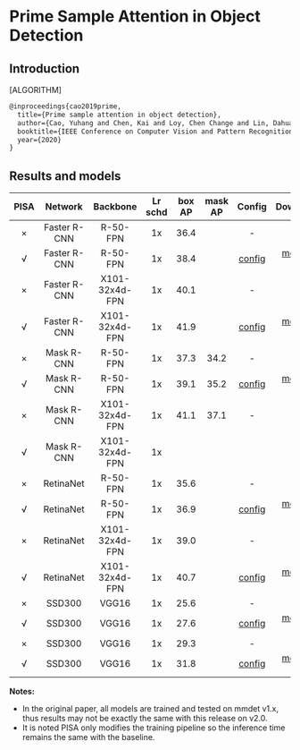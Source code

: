 # Prime Sample Attention in Object Detection

## Introduction

[ALGORITHM]

```latex
@inproceedings{cao2019prime,
  title={Prime sample attention in object detection},
  author={Cao, Yuhang and Chen, Kai and Loy, Chen Change and Lin, Dahua},
  booktitle={IEEE Conference on Computer Vision and Pattern Recognition},
  year={2020}
}
```

## Results and models

| PISA | Network | Backbone            | Lr schd | box AP | mask AP | Config | Download |
|:----:|:-------:|:-------------------:|:-------:|:------:|:-------:|:------:|:--------:|
| ×    | Faster R-CNN | R-50-FPN       | 1x      | 36.4   |         | - |
| √    | Faster R-CNN | R-50-FPN       | 1x      | 38.4   |         | [config](https://github.com/open-mmlab/mmdetection/tree/master/configs/pisa/pisa_faster_rcnn_r50_fpn_1x_coco.py) | [model](http://download.openmmlab.com/mmdetection/v2.0/pisa/pisa_faster_rcnn_r50_fpn_1x_coco/pisa_faster_rcnn_r50_fpn_1x_coco-dea93523.pth) &#124; [log](http://download.openmmlab.com/mmdetection/v2.0/pisa/pisa_faster_rcnn_r50_fpn_1x_coco/pisa_faster_rcnn_r50_fpn_1x_coco_20200506_185619.log.json)  |
| ×    | Faster R-CNN | X101-32x4d-FPN | 1x      | 40.1   |         | - |
| √    | Faster R-CNN | X101-32x4d-FPN | 1x      | 41.9   |         | [config](https://github.com/open-mmlab/mmdetection/tree/master/configs/pisa/pisa_faster_rcnn_x101_32x4d_fpn_1x_coco.py) | [model](http://download.openmmlab.com/mmdetection/v2.0/pisa/pisa_faster_rcnn_x101_32x4d_fpn_1x_coco/pisa_faster_rcnn_x101_32x4d_fpn_1x_coco-e4accec4.pth) &#124; [log](http://download.openmmlab.com/mmdetection/v2.0/pisa/pisa_faster_rcnn_x101_32x4d_fpn_1x_coco/pisa_faster_rcnn_x101_32x4d_fpn_1x_coco_20200505_181503.log.json) |
| ×    | Mask   R-CNN | R-50-FPN       | 1x      | 37.3   | 34.2    | - |
| √    | Mask   R-CNN | R-50-FPN       | 1x      | 39.1   | 35.2    | [config](https://github.com/open-mmlab/mmdetection/tree/master/configs/pisa/pisa_mask_rcnn_r50_fpn_1x_coco.py) | [model](http://download.openmmlab.com/mmdetection/v2.0/pisa/pisa_mask_rcnn_r50_fpn_1x_coco/pisa_mask_rcnn_r50_fpn_1x_coco-dfcedba6.pth) &#124; [log](http://download.openmmlab.com/mmdetection/v2.0/pisa/pisa_mask_rcnn_r50_fpn_1x_coco/pisa_mask_rcnn_r50_fpn_1x_coco_20200508_150500.log.json) |
| ×    | Mask   R-CNN | X101-32x4d-FPN | 1x      | 41.1   | 37.1    | - |
| √    | Mask   R-CNN | X101-32x4d-FPN | 1x      |        |         |   |
| ×    | RetinaNet    | R-50-FPN       | 1x      | 35.6   |         | - |
| √    | RetinaNet    | R-50-FPN       | 1x      | 36.9   |         | [config](https://github.com/open-mmlab/mmdetection/tree/master/configs/pisa/pisa_retinanet_r50_fpn_1x_coco.py) | [model](http://download.openmmlab.com/mmdetection/v2.0/pisa/pisa_retinanet_r50_fpn_1x_coco/pisa_retinanet_r50_fpn_1x_coco-76409952.pth) &#124; [log](http://download.openmmlab.com/mmdetection/v2.0/pisa/pisa_retinanet_r50_fpn_1x_coco/pisa_retinanet_r50_fpn_1x_coco_20200504_014311.log.json) |
| ×    | RetinaNet    | X101-32x4d-FPN | 1x      | 39.0   |         | - |
| √    | RetinaNet    | X101-32x4d-FPN | 1x      | 40.7   |         | [config](https://github.com/open-mmlab/mmdetection/tree/master/configs/pisa/pisa_retinanet_x101_32x4d_fpn_1x_coco.py) | [model](http://download.openmmlab.com/mmdetection/v2.0/pisa/pisa_retinanet_x101_32x4d_fpn_1x_coco/pisa_retinanet_x101_32x4d_fpn_1x_coco-a0c13c73.pth) &#124; [log](http://download.openmmlab.com/mmdetection/v2.0/pisa/pisa_retinanet_x101_32x4d_fpn_1x_coco/pisa_retinanet_x101_32x4d_fpn_1x_coco_20200505_001404.log.json) |
| ×    | SSD300       | VGG16          | 1x      | 25.6   |         | - |
| √    | SSD300       | VGG16          | 1x      | 27.6   |         | [config](https://github.com/open-mmlab/mmdetection/tree/master/configs/pisa/pisa_ssd300_coco.py) | [model](http://download.openmmlab.com/mmdetection/v2.0/pisa/pisa_ssd300_coco/pisa_ssd300_coco-710e3ac9.pth) &#124; [log](http://download.openmmlab.com/mmdetection/v2.0/pisa/pisa_ssd300_coco/pisa_ssd300_coco_20200504_144325.log.json) |
| ×    | SSD300       | VGG16          | 1x      | 29.3   |         | - |
| √    | SSD300       | VGG16          | 1x      | 31.8   |         | [config](https://github.com/open-mmlab/mmdetection/tree/master/configs/pisa/pisa_ssd512_coco.py) | [model](http://download.openmmlab.com/mmdetection/v2.0/pisa/pisa_ssd512_coco/pisa_ssd512_coco-247addee.pth) &#124; [log](http://download.openmmlab.com/mmdetection/v2.0/pisa/pisa_ssd512_coco/pisa_ssd512_coco_20200508_131030.log.json)  |

**Notes:**

- In the original paper, all models are trained and tested on mmdet v1.x, thus results may not be exactly the same with this release on v2.0.
- It is noted PISA only modifies the training pipeline so the inference time remains the same with the baseline.
